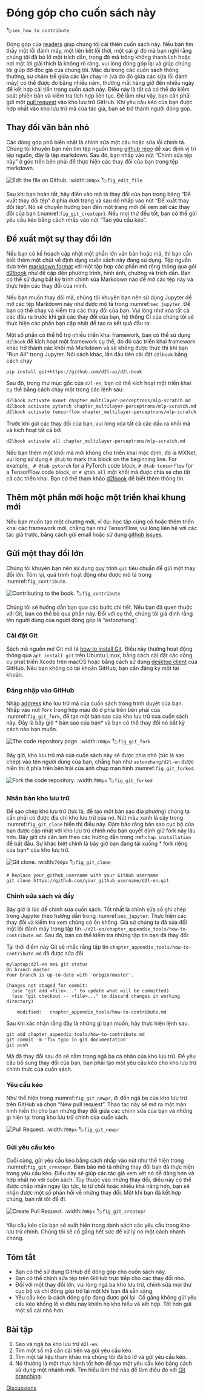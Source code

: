 # Đóng góp cho cuốn sách này
:label:`sec_how_to_contribute`

Đóng góp của [readers](https://github.com/d2l-ai/d2l-en/graphs/contributors) giúp chúng tôi cải thiện cuốn sách này. Nếu bạn tìm thấy một lỗi đánh máy, một liên kết lỗi thời, một cái gì đó mà bạn nghĩ rằng chúng tôi đã bỏ lỡ một trích dẫn, trong đó mã trông không thanh lịch hoặc nơi một lời giải thích là không rõ ràng, vui lòng đóng góp lại và giúp chúng tôi giúp đỡ độc giả của chúng tôi. Mặc dù trong các cuốn sách thông thường, sự chậm trễ giữa các lần chạy in (và do đó giữa các sửa lỗi đánh máy) có thể được đo bằng nhiều năm, thường mất hàng giờ đến nhiều ngày để kết hợp cải tiến trong cuốn sách này. Điều này là tất cả có thể do kiểm soát phiên bản và kiểm tra tích hợp liên tục. Để làm như vậy, bạn cần phải gửi một [pull request](https://github.com/d2l-ai/d2l-en/pulls) vào kho lưu trữ GitHub. Khi yêu cầu kéo của bạn được hợp nhất vào kho lưu trữ mã của tác giả, bạn sẽ trở thành người đóng góp. 

## Thay đổi văn bản nhỏ

Các đóng góp phổ biến nhất là chỉnh sửa một câu hoặc sửa lỗi chính tả. Chúng tôi khuyên bạn nên tìm tệp nguồn trong [github repo](https732293614) để xác định vị trí tệp nguồn, đây là tệp markdown. Sau đó, bạn nhấp vào nút “Chỉnh sửa tệp này” ở góc trên bên phải để thực hiện các thay đổi của bạn trong tệp markdown. 

![Edit the file on Github.](../img/edit-file.png)
:width:`300px`
:label:`fig_edit_file`

Sau khi bạn hoàn tất, hãy điền vào mô tả thay đổi của bạn trong bảng “Đề xuất thay đổi tệp” ở phía dưới trang và sau đó nhấp vào nút “Đề xuất thay đổi tệp”. Nó sẽ chuyển hướng bạn đến một trang mới để xem xét các thay đổi của bạn (:numref:`fig_git_createpr`). Nếu mọi thứ đều tốt, bạn có thể gửi yêu cầu kéo bằng cách nhấp vào nút “Tạo yêu cầu kéo”. 

## Đề xuất một sự thay đổi lớn

Nếu bạn có kế hoạch cập nhật một phần lớn văn bản hoặc mã, thì bạn cần biết thêm một chút về định dạng cuốn sách này đang sử dụng. Tệp nguồn dựa trên [markdown format](https://daringfireball.net/projects/markdown/syntax) với một tập hợp các phần mở rộng thông qua gói [d2lbook](http://book.d2l.ai/user/markdown.html) như đề cập đến phương trình, hình ảnh, chương và trích dẫn. Bạn có thể sử dụng bất kỳ trình chỉnh sửa Markdown nào để mở các tệp này và thực hiện các thay đổi của mình. 

Nếu bạn muốn thay đổi mã, chúng tôi khuyên bạn nên sử dụng Jupyter để mở các tệp Markdown này như được mô tả trong :numref:`sec_jupyter`. Để bạn có thể chạy và kiểm tra các thay đổi của bạn. Vui lòng nhớ xóa tất cả các đầu ra trước khi gửi các thay đổi của bạn, hệ thống CI của chúng tôi sẽ thực hiện các phần bạn cập nhật để tạo ra kết quả đầu ra. 

Một số phần có thể hỗ trợ nhiều triển khai framework, bạn có thể sử dụng `d2lbook` để kích hoạt một framework cụ thể, do đó các triển khai framework khác trở thành các khối mã Markdown và sẽ không được thực thi khi bạn “Run All” trong Jupyter. Nói cách khác, lần đầu tiên cài đặt `d2lbook` bằng cách chạy

```bash
pip install git+https://github.com/d2l-ai/d2l-book
```

Sau đó, trong thư mục gốc của `d2l-en`, bạn có thể kích hoạt một triển khai cụ thể bằng cách chạy một trong các lệnh sau:

```bash
d2lbook activate mxnet chapter_multilayer-perceptrons/mlp-scratch.md
d2lbook activate pytorch chapter_multilayer-perceptrons/mlp-scratch.md
d2lbook activate tensorflow chapter_multilayer-perceptrons/mlp-scratch.md
```

Trước khi gửi các thay đổi của bạn, vui lòng xóa tất cả các đầu ra khối mã và kích hoạt tất cả bởi

```bash
d2lbook activate all chapter_multilayer-perceptrons/mlp-scratch.md
```

Nếu bạn thêm một khối mã mới không cho triển khai mặc định, đó là MXNet, vui lòng sử dụng `# @tab` to mark this block on the beginning line. For example, ` # @tab pytorch` for a PyTorch code block, `# @tab tensorflow` for a TensorFlow code block, or `# @tab all` một khối mã được chia sẻ cho tất cả các triển khai. Bạn có thể tham khảo [d2lbook](http://book.d2l.ai/user/code_tabs.html) để biết thêm thông tin. 

## Thêm một phần mới hoặc một triển khai khung mới

Nếu bạn muốn tạo một chương mới, ví dụ: học tập củng cố hoặc thêm triển khai các framework mới, chẳng hạn như TensorFlow, vui lòng liên hệ với các tác giả trước, bằng cách gửi email hoặc sử dụng [github issues](https://github.com/d2l-ai/d2l-en/issues). 

## Gửi một thay đổi lớn

Chúng tôi khuyên bạn nên sử dụng quy trình `git` tiêu chuẩn để gửi một thay đổi lớn. Tóm lại, quá trình hoạt động như được mô tả trong :numref:`fig_contribute`. 

![Contributing to the book.](../img/contribute.svg)
:label:`fig_contribute`

Chúng tôi sẽ hướng dẫn bạn qua các bước chi tiết. Nếu bạn đã quen thuộc với Git, bạn có thể bỏ qua phần này. Đối với cụ thể, chúng tôi giả định rằng tên người dùng của người đóng góp là “astonzhang”. 

### Cài đặt Git

Sách mã nguồn mở Git mô tả [how to install Git](https://git-scm.com/book/en/v2). Điều này thường hoạt động thông qua `apt install git` trên Ubuntu Linux, bằng cách cài đặt các công cụ phát triển Xcode trên macOS hoặc bằng cách sử dụng [desktop client](https://desktop.github.com) của GitHub. Nếu bạn không có tài khoản GitHub, bạn cần đăng ký một tài khoản. 

### Đăng nhập vào GitHub

Nhập [address](https://github.com/d2l-ai/d2l-en/) kho lưu trữ mã của cuốn sách trong trình duyệt của bạn. Nhấp vào nút `Fork` trong hộp màu đỏ ở phía trên bên phải của :numref:`fig_git_fork`, để tạo một bản sao của kho lưu trữ của cuốn sách này. Đây là bây giờ * bản sao của bạn* và bạn có thể thay đổi nó bất kỳ cách nào bạn muốn. 

![The code repository page.](../img/git-fork.png)
:width:`700px`
:label:`fig_git_fork`

Bây giờ, kho lưu trữ mã của cuốn sách này sẽ được chia nhỏ (tức là sao chép) vào tên người dùng của bạn, chẳng hạn như `astonzhang/d2l-en` được hiển thị ở phía trên bên trái của ảnh chụp màn hình :numref:`fig_git_forked`. 

![Fork the code repository.](../img/git-forked.png)
:width:`700px`
:label:`fig_git_forked`

### Nhân bản kho lưu trữ

Để sao chép kho lưu trữ (tức là, để tạo một bản sao địa phương) chúng ta cần phải có được địa chỉ kho lưu trữ của nó. Nút màu xanh lá cây trong :numref:`fig_git_clone` hiển thị điều này. Đảm bảo rằng bản sao cục bộ của bạn được cập nhật với kho lưu trữ chính nếu bạn quyết định giữ fork này lâu hơn. Bây giờ chỉ cần làm theo các hướng dẫn trong :ref:`chap_installation` để bắt đầu. Sự khác biệt chính là bây giờ bạn đang tải xuống * fork riêng của bạn* của kho lưu trữ. 

![Git clone.](../img/git-clone.png)
:width:`700px`
:label:`fig_git_clone`

```
# Replace your_github_username with your GitHub username
git clone https://github.com/your_github_username/d2l-en.git
```

### Chỉnh sửa sách và đẩy

Bây giờ là lúc để chỉnh sửa cuốn sách. Tốt nhất là chỉnh sửa sổ ghi chép trong Jupyter theo hướng dẫn trong :numref:`sec_jupyter`. Thực hiện các thay đổi và kiểm tra xem chúng có ổn không. Giả sử chúng ta đã sửa đổi một lỗi đánh máy trong tập tin `~/d2l-en/chapter_appendix_tools/how-to-contribute.md`. Sau đó, bạn có thể kiểm tra những tập tin bạn đã thay đổi: 

Tại thời điểm này Git sẽ nhắc rằng tập tin `chapter_appendix_tools/how-to-contribute.md` đã được sửa đổi.

```
mylaptop:d2l-en me$ git status
On branch master
Your branch is up-to-date with 'origin/master'.

Changes not staged for commit:
  (use "git add <file>..." to update what will be committed)
  (use "git checkout -- <file>..." to discard changes in working directory)

	modified:   chapter_appendix_tools/how-to-contribute.md
```

Sau khi xác nhận rằng đây là những gì bạn muốn, hãy thực hiện lệnh sau:

```
git add chapter_appendix_tools/how-to-contribute.md
git commit -m 'fix typo in git documentation'
git push
```

Mã đã thay đổi sau đó sẽ nằm trong ngã ba cá nhân của kho lưu trữ. Để yêu cầu bổ sung thay đổi của bạn, bạn phải tạo một yêu cầu kéo cho kho lưu trữ chính thức của cuốn sách. 

### Yêu cầu kéo

Như thể hiện trong :numref:`fig_git_newpr`, đi đến ngã ba của kho lưu trữ trên GitHub và chọn “New pull request”. Thao tác này sẽ mở ra một màn hình hiển thị cho bạn những thay đổi giữa các chỉnh sửa của bạn và những gì hiện tại trong kho lưu trữ chính của cuốn sách. 

![Pull Request.](../img/git-newpr.png)
:width:`700px`
:label:`fig_git_newpr`

### Gửi yêu cầu kéo

Cuối cùng, gửi yêu cầu kéo bằng cách nhấp vào nút như thể hiện trong :numref:`fig_git_createpr`. Đảm bảo mô tả những thay đổi bạn đã thực hiện trong yêu cầu kéo. Điều này sẽ giúp các tác giả xem xét nó dễ dàng hơn và hợp nhất nó với cuốn sách. Tùy thuộc vào những thay đổi, điều này có thể được chấp nhận ngay lập tức, bị từ chối hoặc nhiều khả năng hơn, bạn sẽ nhận được một số phản hồi về những thay đổi. Một khi bạn đã kết hợp chúng, bạn rất tốt để đi. 

![Create Pull Request.](../img/git-createpr.png)
:width:`700px`
:label:`fig_git_createpr`

Yêu cầu kéo của bạn sẽ xuất hiện trong danh sách các yêu cầu trong kho lưu trữ chính. Chúng tôi sẽ cố gắng hết sức để xử lý nó một cách nhanh chóng. 

## Tóm tắt

* Bạn có thể sử dụng GitHub để đóng góp cho cuốn sách này.
* Bạn có thể chỉnh sửa tệp trên GitHub trực tiếp cho các thay đổi nhỏ.
* Đối với một thay đổi lớn, vui lòng ngã ba kho lưu trữ, chỉnh sửa mọi thứ cục bộ và chỉ đóng góp trở lại một khi bạn đã sẵn sàng.
* Yêu cầu kéo là cách đóng góp đang được gói lại. Cố gắng không gửi yêu cầu kéo khổng lồ vì điều này khiến họ khó hiểu và kết hợp. Tốt hơn gửi một số cái nhỏ hơn.

## Bài tập

1. Sao và ngã ba kho lưu trữ `d2l-en`.
1. Tìm một số mã cần cải tiến và gửi yêu cầu kéo.
1. Tìm một tài liệu tham khảo mà chúng tôi đã bỏ lỡ và gửi yêu cầu kéo.
1. Nó thường là một thực hành tốt hơn để tạo một yêu cầu kéo bằng cách sử dụng một nhánh mới. Tìm hiểu làm thế nào để làm điều đó với [Git branching](https://git-scm.com/book/en/v2/Git-Branching-Branches-in-a-Nutshell).

[Discussions](https://discuss.d2l.ai/t/426)
